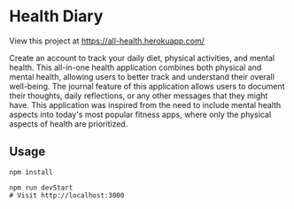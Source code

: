 # Health Diary

View this project at https://all-health.herokuapp.com/

Create an account to track your daily diet, physical activities, and mental health. This all-in-one health application combines both physical and mental health, allowing users to better track and understand their overall well-being. The journal feature of this application allows users to document their thoughts, daily reflections, or any other messages that they might have. This application was inspired from the need to include mental health aspects into today's most popular fitness apps, where only the physical aspects of health are prioritized.

## Usage
```
npm install

npm run devStart
# Visit http://localhost:3000
```